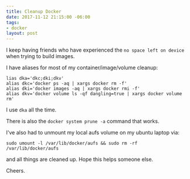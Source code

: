 ```yaml
---
title: Cleanup Docker
date: 2017-11-12 21:15:00 -06:00
tags:
- docker
layout: post
---
```


I keep having friends who have experienced the `no space left on device` when trying to build images.

I have aliases for most of my container/image/volume cleanup:

```
lias dka='dkc;dki;dkv'
alias dkc='docker ps -aq | xargs docker rm -f'
alias dki='docker images -aq | xargs docker rmi -f'
alias dkv='docker volume ls -qf dangling=true | xargs docker volume rm'
```

I use `dka` all the time.

There is also the `docker system prune -a` command that works.

I've also had to unmount my local aufs volume on my ubuntu laptop via:

`sudo umount -l /var/lib/docker/aufs && sudo rm -rf /var/lib/docker/aufs`

and all things are cleaned up.  Hope this helps someone else.

Cheers.

